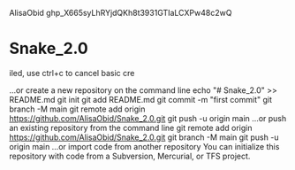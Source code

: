 AlisaObid
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
# Snake_2.0

iled, use ctrl+c to cancel basic cre

…or create a new repository on the command line
echo "# Snake_2.0" >> README.md
git init
git add README.md
git commit -m "first commit"
git branch -M main
git remote add origin https://github.com/AlisaObid/Snake_2.0.git
git push -u origin main
…or push an existing repository from the command line
git remote add origin https://github.com/AlisaObid/Snake_2.0.git
git branch -M main
git push -u origin main
…or import code from another repository
You can initialize this repository with code from a Subversion, Mercurial, or TFS project.

